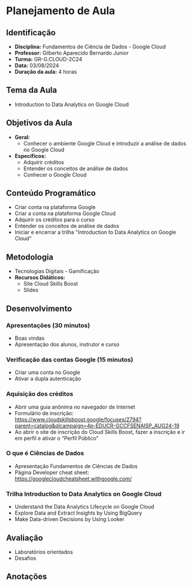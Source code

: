 # Planejamento de Aula

## Identificação
- **Disciplina:** Fundamentos de Ciência de Dados - Google Cloud
- **Professor:** Gilberto Aparecido Bernardo Junior
- **Turma:** GR-G.CLOUD-2C24 
- **Data:** 03/08/2024
- **Duração da aula:** 4 horas

## Tema da Aula
- Introduction to Data Analytics on Google Cloud

## Objetivos da Aula
- **Geral:** 
  - Conhecer o ambiente Google Cloud e introduzir a análise de dados no Google Cloud
- **Específicos:**
  - Adquirir créditos
  - Entender os conceitos de análise de dados
  - Conhecer o Google Cloud

## Conteúdo Programático
  - Criar conta na plataforma Google
  - Criar a conta na plataforma Google Cloud
  - Adquirir os créditos para o curso
  - Entender os conceitos de análise de dados
  - Iniciar e encerrar a trilha "Introduction to Data Analytics on Google Cloud"
    
## Metodologia
- Tecnologias Digitais - Gamificação
- **Recursos Didáticos:**
  - Site Cloud Skills Boost
  - Slides

## Desenvolvimento

### Apresentações (30 minutos)
- Boas vindas
- Apresentação dos alunos, instrutor e curso

### Verificação das contas Google (15 minutos)
- Criar uma conta no Google
- Ativar a dupla autenticação

### Aquisição dos créditos
- Abrir uma guia anônima no navegador de Internet
- Formulário de inscrição: https://www.cloudskillsboost.google/focuses/2794?parent=catalog&qlcampaign=4p-EDUCR-GCCFSENAISP_AUG24-19
- Ao abrir o site de inscrição do Cloud Skills Boost, fazer a inscrição e ir em perfil e ativar o "Perfil Público"

### O que é Ciências de Dados
- Apresentação Fundamentos de Ciências de Dados
- Página Developer cheat sheet: https://googlecloudcheatsheet.withgoogle.com/

### Trilha Introduction to Data Analytics on Google Cloud
- Understand the Data Analytics Lifecycle on Google Cloud
- Explore Data and Extract Insights by Using BigQuery
- Make Data-driven Decisions by Using Looker  

## Avaliação
- Laboratórios orientados
- Desafios

## Anotações


